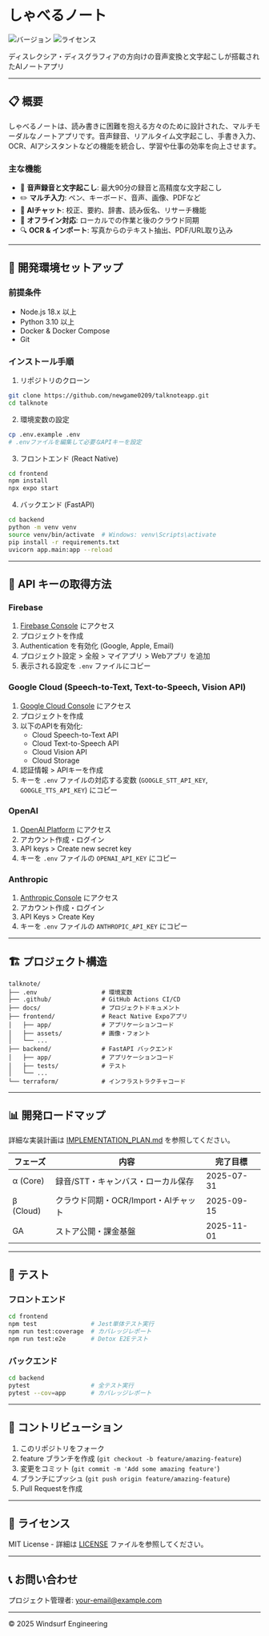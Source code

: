 # しゃべるノート

![バージョン](https://img.shields.io/badge/version-0.1.0--alpha-blue)
![ライセンス](https://img.shields.io/badge/license-MIT-green)

ディスレクシア・ディスグラフィアの方向けの音声変換と文字起こしが搭載されたAIノートアプリ

---

## 📋 概要

しゃべるノートは、読み書きに困難を抱える方々のために設計された、マルチモーダルなノートアプリです。音声録音、リアルタイム文字起こし、手書き入力、OCR、AIアシスタントなどの機能を統合し、学習や仕事の効率を向上させます。

### 主な機能

- 🎤 **音声録音と文字起こし**: 最大90分の録音と高精度な文字起こし
- ✏️ **マルチ入力**: ペン、キーボード、音声、画像、PDFなど
- 🤖 **AIチャット**: 校正、要約、辞書、読み仮名、リサーチ機能
- 📱 **オフライン対応**: ローカルでの作業と後のクラウド同期
- 🔍 **OCR & インポート**: 写真からのテキスト抽出、PDF/URL取り込み

---

## 🚀 開発環境セットアップ

### 前提条件

- Node.js 18.x 以上
- Python 3.10 以上
- Docker & Docker Compose
- Git

### インストール手順

1. リポジトリのクローン

```bash
git clone https://github.com/newgame0209/talknoteapp.git
cd talknote
```

2. 環境変数の設定

```bash
cp .env.example .env
# .envファイルを編集して必要なAPIキーを設定
```

3. フロントエンド (React Native)

```bash
cd frontend
npm install
npx expo start
```

4. バックエンド (FastAPI)

```bash
cd backend
python -m venv venv
source venv/bin/activate  # Windows: venv\Scripts\activate
pip install -r requirements.txt
uvicorn app.main:app --reload
```

---

## 🔑 API キーの取得方法

### Firebase

1. [Firebase Console](https://console.firebase.google.com/) にアクセス
2. プロジェクトを作成
3. Authentication を有効化 (Google, Apple, Email)
4. プロジェクト設定 > 全般 > マイアプリ > Webアプリ を追加
5. 表示される設定を `.env` ファイルにコピー

### Google Cloud (Speech-to-Text, Text-to-Speech, Vision API)

1. [Google Cloud Console](https://console.cloud.google.com/) にアクセス
2. プロジェクトを作成
3. 以下のAPIを有効化:
   - Cloud Speech-to-Text API
   - Cloud Text-to-Speech API
   - Cloud Vision API
   - Cloud Storage
4. 認証情報 > APIキーを作成
5. キーを `.env` ファイルの対応する変数 (`GOOGLE_STT_API_KEY`, `GOOGLE_TTS_API_KEY`) にコピー

### OpenAI

1. [OpenAI Platform](https://platform.openai.com/) にアクセス
2. アカウント作成・ログイン
3. API keys > Create new secret key
4. キーを `.env` ファイルの `OPENAI_API_KEY` にコピー

### Anthropic

1. [Anthropic Console](https://console.anthropic.com/) にアクセス
2. アカウント作成・ログイン
3. API Keys > Create Key
4. キーを `.env` ファイルの `ANTHROPIC_API_KEY` にコピー

---

## 🏗️ プロジェクト構造

```
talknote/
├── .env                  # 環境変数
├── .github/              # GitHub Actions CI/CD
├── docs/                 # プロジェクトドキュメント
├── frontend/             # React Native Expoアプリ
│   ├── app/              # アプリケーションコード
│   ├── assets/           # 画像・フォント
│   └── ...
├── backend/              # FastAPI バックエンド
│   ├── app/              # アプリケーションコード
│   ├── tests/            # テスト
│   └── ...
└── terraform/            # インフラストラクチャコード
```

---

## 📊 開発ロードマップ

詳細な実装計画は [IMPLEMENTATION_PLAN.md](docs/IMPLEMENTATION_PLAN.md) を参照してください。

| フェーズ | 内容 | 完了目標 |
|---------|------|---------|
| α (Core) | 録音/STT・キャンバス・ローカル保存 | 2025-07-31 |
| β (Cloud) | クラウド同期・OCR/Import・AIチャット | 2025-09-15 |
| GA | ストア公開・課金基盤 | 2025-11-01 |

---

## 🧪 テスト

### フロントエンド

```bash
cd frontend
npm test               # Jest単体テスト実行
npm run test:coverage  # カバレッジレポート
npm run test:e2e       # Detox E2Eテスト
```

### バックエンド

```bash
cd backend
pytest                 # 全テスト実行
pytest --cov=app       # カバレッジレポート
```

---

## 🤝 コントリビューション

1. このリポジトリをフォーク
2. feature ブランチを作成 (`git checkout -b feature/amazing-feature`)
3. 変更をコミット (`git commit -m 'Add some amazing feature'`)
4. ブランチにプッシュ (`git push origin feature/amazing-feature`)
5. Pull Requestを作成

---

## 📝 ライセンス

MIT License - 詳細は [LICENSE](LICENSE) ファイルを参照してください。

---

## 📞 お問い合わせ

プロジェクト管理者: [your-email@example.com](mailto:your-email@example.com)

---

© 2025 Windsurf Engineering
